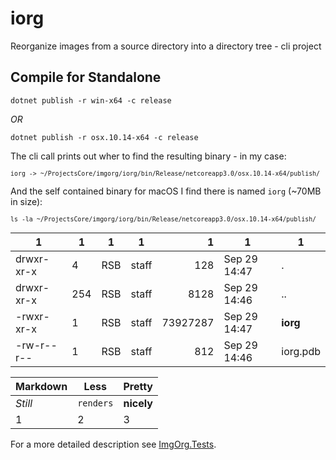 # iorg
Reorganize images from a source directory into a directory tree - cli project

## Compile for Standalone

    dotnet publish -r win-x64 -c release

_OR_

    dotnet publish -r osx.10.14-x64 -c release 

The cli call prints out wher to find the resulting binary - in my case: 

<samp><small>`iorg -> ~/ProjectsCore/imgorg/iorg/bin/Release/netcoreapp3.0/osx.10.14-x64/publish/`</small></samp>

And the self contained binary for macOS I find there is named `iorg` (~70MB in size):

<small>`ls -la ~/ProjectsCore/imgorg/iorg/bin/Release/netcoreapp3.0/osx.10.14-x64/publish/`</small>

| 1  | 1 | 1 | 1 | 1 | 1 | 1 | 
 | --- | --- | --- | --- | ---: | --- | --- |
drwxr-xr-x | 4   | RSB | staff |      128 | Sep 29 14:47 | . |
drwxr-xr-x | 254 | RSB | staff |     8128 | Sep 29 14:46 | .. |
-rwxr-xr-x |   1 | RSB | staff | 73927287 | Sep 29 14:47 | **iorg** |
-rw-r--r-- |   1 | RSB | staff |      812 | Sep 29 14:46 | iorg.pdb |

Markdown | Less | Pretty
--- | --- | ---
*Still* | `renders` | **nicely**
1 | 2 | 3

For a more detailed description see [ImgOrg.Tests](https://github.com/Burkhardt/ImgOrg.Test).